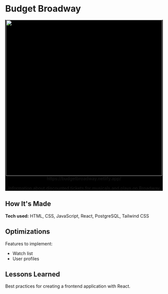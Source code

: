 # Budget Broadway
<div id="screenshot" align="center" style="background-color: #000;">
  <img src="https://user-images.githubusercontent.com/52875611/211209349-ba55e5a7-3620-494c-8f95-f222953894cd.png" width="500px">
  <br>https://budgetbroadway.netlify.app/
  <p>Information about discounted tickets for musicals and plays on Broadway</p>
</div>

## How It's Made
**Tech used:** HTML, CSS, JavaScript, React, PostgreSQL, Tailwind CSS

## Optimizations
Features to implement:
- Watch list
- User profiles

## Lessons Learned
Best practices for creating a frontend application with React.
